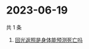 # 2023-06-19

共 1 条

<!-- BEGIN ZHIHUSEARCH -->
<!-- 最后更新时间 Mon Jun 19 2023 04:08:39 GMT+0800 (China Standard Time) -->
1. [回光返照是身体能预测死亡吗](https://www.zhihu.com/search?q=回光返照是身体能预测死亡吗)
<!-- END ZHIHUSEARCH -->
